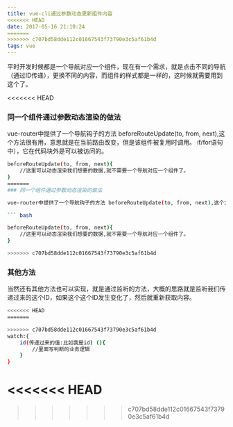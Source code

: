 ```yaml
---
title: vue-cli通过参数动态更新组件内容
<<<<<<< HEAD
date: 2017-05-16 21:10:24
=======
>>>>>>> c707bd58dde112c01667543f73790e3c5af61b4d
tags: vue
---
```

平时开发时候都是一个导航对应一个组件，现在有一个需求，就是点击不同的导航（通过ID传递），更换不同的内容，而组件的样式都是一样的，这时候就需要用到这个了。

<<<<<<< HEAD

### 同一个组件通过参数动态渲染的做法

vue-router中提供了一个导航钩子的方法 beforeRouteUpdate(to, from, next),这个方法很有用，意思就是在当前路由改变，但是该组件被复用时调用。 if/for语句中），它在代码块外是可以被访问的。

``` bash
beforeRouteUpdate(to, from, next){
	//这里可以动态渲染我们想要的数据,就不需要一个导航对应一个组件了。
}
=======
### 同一个组件通过参数动态渲染的做法

vue-router中提供了一个导航钩子的方法 beforeRouteUpdate(to, from, next),这个方法很有用，意思就是在当前路由改变，但是该组件被复用时调用。

``` bash

beforeRouteUpdate(to, from, next){
	//这里可以动态渲染我们想要的数据,就不需要一个导航对应一个组件了。
}

>>>>>>> c707bd58dde112c01667543f73790e3c5af61b4d
```

### 其他方法

当然还有其他方法也可以实现，就是通过监听的方法，大概的思路就是监听我们传递过来的这个ID，如果这个这个ID发生变化了，然后就重新获取内容。

``` bash
<<<<<<< HEAD
=======

>>>>>>> c707bd58dde112c01667543f73790e3c5af61b4d
watch:{
	id(传递过来的值:比如我是id) (){
		//里面写判断的业务逻辑
	}
}
```
<<<<<<< HEAD
=======


>>>>>>> c707bd58dde112c01667543f73790e3c5af61b4d
